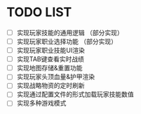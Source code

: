 
# TODO LIST
* [ ] 实现玩家技能的通用逻辑 （部分实现）
* [ ] 实现玩家职业选择功能 （部分实现）
* [ ] 实现玩家职业技能UI渲染
* [ ] 实现TAB键查看实时战绩
* [ ] 实现地图存储&重置功能
* [ ] 实现玩家头顶血量&护甲渲染
* [ ] 实现战略物资的定时刷新
* [ ] 实现通过配置文件的形式加载玩家技能数值
* [ ] 实现多种游戏模式
